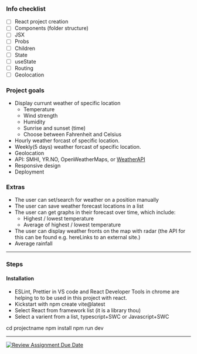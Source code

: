 ### Info checklist

- [ ] React project creation
- [ ] Components (folder structure)
- [ ] JSX
- [ ] Probs
- [ ] Children
- [ ] State
- [ ] useState
- [ ] Routing
- [ ] Geolocation

### Project goals

- Display currunt weather of specific location
  - Temperature
  - Wind strength
  - Humidity
  - Sunrise and sunset (time)
  - Choose between Fahrenheit and Celsius
- Hourly weather forcast of specific location.
- Weekly(5 days) weather forcast of specific location.
- Geolocation
- API: SMHI, YR.NO, OpenWeatherMaps, or [WeatherAPI](https://www.weatherapi.com/)
- Responsive design
- Deployment

### Extras

- The user can set/search for weather on a position manually
- The user can save weather forecast locations in a list
- The user can get graphs in their forecast over time, which include:
  - Highest / lowest temperature
  - Average of highest / lowest temperature
- The user can display weather fronts on the map with radar (the API for this can be found e.g. hereLinks to an external site.)
- Average rainfall

-------------------------

### Steps

#### Installation

- ESLint, Prettier in VS code and React Developer Tools in chrome are helping to to be used in this project with react.
- Kickstart with npm create vite@latest
- Select React from framework list (it is a library thou)
- Select a varient from a list, typescript+SWC or Javascript+SWC

cd projectname
npm install
npm run dev

-------------------------

[![Review Assignment Due Date](https://classroom.github.com/assets/deadline-readme-button-24ddc0f5d75046c5622901739e7c5dd533143b0c8e959d652212380cedb1ea36.svg)](https://classroom.github.com/a/rBfB12PE)
